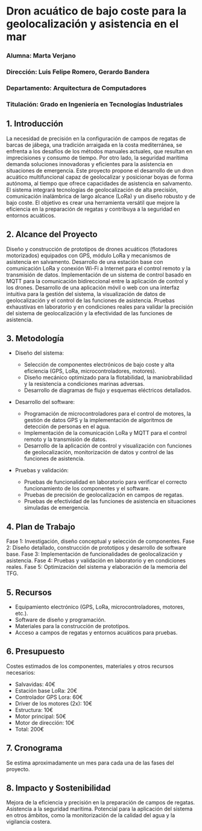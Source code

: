 # Dron acuático de bajo coste para la geolocalización y asistencia en el mar

### **Alumna:** Marta Verjano
### **Dirección:** Luis Felipe Romero, Gerardo Bandera
### **Departamento:** Arquitectura de Computadores
### **Titulación:** Grado en Ingeniería en Tecnologías Industriales


##  1. Introducción

La necesidad de precisión en la configuración de campos de regatas de barcas de jábega, una tradición arraigada en la costa mediterránea, se enfrenta a los desafíos de los métodos manuales actuales, que resultan en imprecisiones y consumo de tiempo. Por otro lado, la seguridad marítima demanda soluciones innovadoras y eficientes para la asistencia en situaciones de emergencia. Este proyecto propone el desarrollo de un dron acuático multifuncional capaz de geolocalizar y posicionar boyas de forma autónoma, al tiempo que ofrece capacidades de asistencia en salvamento. El sistema integrará tecnologías de geolocalización de alta precisión, comunicación inalámbrica de largo alcance (LoRa) y un diseño robusto y de bajo coste. El objetivo es crear una herramienta versátil que mejore la eficiencia en la preparación de regatas y contribuya a la seguridad en entornos acuáticos.

##  2. Alcance del Proyecto

Diseño y construcción de prototipos de drones acuáticos (flotadores motorizados) equipados con GPS, módulo LoRa y mecanismos de asistencia en salvamento.
Desarrollo de una estación base con comunicación LoRa y conexión Wi-Fi a Internet para el control remoto y la transmisión de datos.
Implementación de un sistema de control basado en MQTT para la comunicación bidireccional entre la aplicación de control y los drones.
Desarrollo de una aplicación móvil o web con una interfaz intuitiva para la gestión del sistema, la visualización de datos de geolocalización y el control de las funciones de asistencia.
Pruebas exhaustivas en laboratorio y en condiciones reales para validar la precisión del sistema de geolocalización y la efectividad de las funciones de asistencia.

##  3. Metodología

* Diseño del sistema:
	* Selección de componentes electrónicos de bajo coste y alta eficiencia (GPS, LoRa, microcontroladores, motores).
	* Diseño mecánico optimizado para la flotabilidad, la maniobrabilidad y la resistencia a condiciones marinas adversas.
	* Desarrollo de diagramas de flujo y esquemas eléctricos detallados.
	
* Desarrollo del software:
	* Programación de microcontroladores para el control de motores, la gestión de datos GPS y la implementación de algoritmos de detección de personas en el agua.
	* Implementación de la comunicación LoRa y MQTT para el control remoto y la transmisión de datos.
	* Desarrollo de la aplicación de control y visualización con funciones de geolocalización, monitorización de datos y control de las funciones de asistencia.

* Pruebas y validación:
	* Pruebas de funcionalidad en laboratorio para verificar el correcto funcionamiento de los componentes y el software.
	* Pruebas de precisión de geolocalización en campos de regatas.
	* Pruebas de efectividad de las funciones de asistencia en situaciones simuladas de emergencia.
	
## 4. Plan de Trabajo

Fase 1: Investigación, diseño conceptual y selección de componentes.
Fase 2: Diseño detallado, construcción de prototipos y desarrollo de software base.
Fase 3: Implementación de funcionalidades de geolocalización y asistencia.
Fase 4: Pruebas y validación en laboratorio y en condiciones reales.
Fase 5: Optimización del sistema y elaboración de la memoria del TFG.

## 5. Recursos

* Equipamiento electrónico (GPS, LoRa, microcontroladores, motores, etc.).
* Software de diseño y programación.
* Materiales para la construcción de prototipos.
* Acceso a campos de regatas y entornos acuáticos para pruebas.

## 6. Presupuesto

Costes estimados de los componentes, materiales y otros recursos necesarios:

* Salvavidas: 40€
* Estación base LoRa: 20€
* Controlador GPS Lora: 60€
* Driver de los motores (2x): 10€
* Estructura: 10€
* Motor principal: 50€
* Motor de dirección: 10€
* Total: 200€                     

## 7. Cronograma

Se estima aproximadamente un mes para cada una de las fases del proyecto.

## 8. Impacto y Sostenibilidad

Mejora de la eficiencia y precisión en la preparación de campos de regatas.
Asistencia a la seguridad marítima.
Potencial para la aplicación del sistema en otros ámbitos, como la monitorización de la calidad del agua y la vigilancia costera.